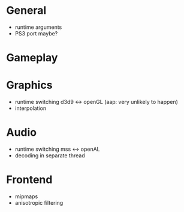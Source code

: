 # General
* runtime arguments
* PS3 port maybe?
# Gameplay
# Graphics
* runtime switching d3d9 <-> openGL (aap: very unlikely to happen)
* interpolation
# Audio
* runtime switching mss <-> openAL
* decoding in separate thread
# Frontend
* mipmaps
* anisotropic filtering